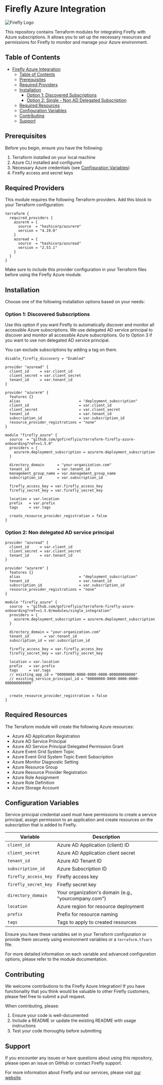 # Firefly Azure Integration

![Firefly Logo](firefly.gif)

This repository contains Terraform modules for integrating Firefly with Azure subscriptions. It allows you to set up the necessary resources and permissions for Firefly to monitor and manage your Azure environment.

## Table of Contents

- [Firefly Azure Integration](#firefly-azure-integration)
  - [Table of Contents](#table-of-contents)
  - [Prerequisites](#prerequisites)
  - [Required Providers](#required-providers)
  - [Installation](#installation)
    - [Option 1: Discovered Subscriptions](#option-1-discovered-subscriptions)
    - [Option 2: Single - Non AD Delegated Subscription](#option-2-non-delegated-ad-service-principal)
  - [Required Resources](#required-resources)
  - [Configuration Variables](#configuration-variables)
  - [Contributing](#contributing)
  - [Support](#support)

## Prerequisites

Before you begin, ensure you have the following:

1. Terraform installed on your local machine
2. Azure CLI installed and configured
3. Necessary Azure credentials (see [Configuration Variables](#configuration-variables))
4. Firefly access and secret keys

## Required Providers

This module requires the following Terraform providers. Add this block to your Terraform configuration:

```hcl
terraform {
  required_providers {
    azurerm = {
      source  = "hashicorp/azurerm"
      version = "4.19.0"
    }
    azuread = {
      source  = "hashicorp/azuread"
      version = "2.53.1"
    }
  }
}
```

Make sure to include this provider configuration in your Terraform files before using the Firefly Azure module.

## Installation

Choose one of the following installation options based on your needs:

### Option 1: Discovered Subscriptions

Use this option if you want Firefly to automatically discover and monitor all accessible Azure subscriptions.
We use delegated AD service principal to discover and monitor all accessible Azure subscriptions.
Go to Option 3 if you want to use non delegated AD service principal.

You can exclude subscriptions by adding a tag on them.

```disable_firefly_discovery = "Enabled"```

```hcl
provider "azuread" {
  client_id     = var.client_id
  client_secret = var.client_secret
  tenant_id     = var.tenant_id
}

provider "azurerm" {
  features {}
  alias                           = "deployment_subscription"
  client_id                       = var.client_id
  client_secret                   = var.client_secret
  tenant_id                       = var.tenant_id
  subscription_id                 = var.subscription_id
  resource_provider_registrations = "none"
}

module "firefly_azure" {
  source  = "github.com/gofireflyio/terraform-firefly-azure-onboarding?ref=v1.5.0"
  providers = {
    azurerm.deployment_subscription = azurerm.deployment_subscription
  }
  
  directory_domain      = "your-organization.com"
  tenant_id             = var.tenant_id
  management_group_name = var.management_group_name
  subscription_id       = var.subscription_id
  
  firefly_access_key = var.firefly_access_key
  firefly_secret_key = var.firefly_secret_key
  
  location = var.location
  prefix   = var.prefix
  tags     = var.tags
  
  create_resource_provider_registration = false
}
```

### Option 2: Non delegated AD service principal

```hcl
provider "azuread" {
  client_id     = var.client_id
  client_secret = var.client_secret
  tenant_id     = var.tenant_id
}

provider "azurerm" {
  features {}
  alias                           = "deployment_subscription"
  tenant_id                       = var.tenant_id
  subscription_id                 = var.subscription_id
  resource_provider_registrations = "none"
}

module "firefly_azure" {
  source  = "github.com/gofireflyio/terraform-firefly-azure-onboarding?ref=v1.5.0/modules/single_integration"
  providers = {
    azurerm.deployment_subscription = azurerm.deployment_subscription
  }
  
  directory_domain = "your-organization.com"
  tenant_id       = var.tenant_id
  subscription_id = var.subscription_id
  
  firefly_access_key = var.firefly_access_key
  firefly_secret_key = var.firefly_secret_key
  
  location = var.location
  prefix   = var.prefix
  tags     = var.tags
  // existing_app_id = "00000000-0000-0000-0000-000000000000"
  // existing_service_principal_id = "00000000-0000-0000-0000-000000000000"
  
  
  create_resource_provider_registration = false
}
```

## Required Resources

The Terraform module will create the following Azure resources:

- Azure AD Application Registration
- Azure AD Service Principal
- Azure AD Service Principal Delegated Permission Grant
- Azure Event Grid System Topic
- Azure Event Grid System Topic Event Subscription
- Azure Monitor Diagnostic Setting
- Azure Resource Group
- Azure Resource Provider Registration
- Azure Role Assignment
- Azure Role Definition
- Azure Storage Account

## Configuration Variables

Service principal credential used must have permissions to create a service principal, assign permission to an application and create resources on the subscription that is added to Firefly. 

| Variable | Description |
|----------|-------------|
| `client_id` | Azure AD Application (client) ID |
| `client_secret` | Azure AD Application client secret |
| `tenant_id` | Azure AD Tenant ID |
| `subscription_id` | Azure Subscription ID |
| `firefly_access_key` | Firefly access key |
| `firefly_secret_key` | Firefly secret key |
| `directory_domain` | Your organization's domain (e.g., "yourcompany.com") |
| `location` | Azure region for resource deployment |
| `prefix` | Prefix for resource naming |
| `tags` | Tags to apply to created resources |

Ensure you have these variables set in your Terraform configuration or provide them securely using environment variables or a `terraform.tfvars` file.

For more detailed information on each variable and advanced configuration options, please refer to the module documentation.

## Contributing

We welcome contributions to the Firefly Azure Integration! If you have functionality that you think would be valuable to other Firefly customers, please feel free to submit a pull request.

When contributing, please:

1. Ensure your code is well-documented
2. Include a README or update the existing README with usage instructions
3. Test your code thoroughly before submitting

## Support

If you encounter any issues or have questions about using this repository, please open an issue on GitHub or contact Firefly support.

For more information about Firefly and our services, please visit [our website](https://www.gofirefly.io/).
